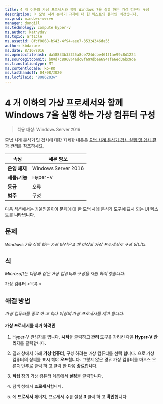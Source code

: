 ```yaml
---
title: 4 개 이하의 가상 프로세서와 함께 Windows 7을 실행 하는 가상 컴퓨터 구성
description: 이 모범 사례 분석기 규칙에 대 한 텍스트의 온라인 버전입니다.
ms.prod: windows-server
manager: dongill
ms.technology: compute-hyper-v
ms.author: kathydav
ms.topic: article
ms.assetid: 8fcf0868-b543-4f94-aee7-35324346da55
author: kbdazure
ms.date: 8/16/2016
ms.openlocfilehash: da58833b33f25a8ce724dcbe46161ae99c8d1224
ms.sourcegitcommit: b00d7c8968c4adc8f699dbee694afe6ed36bc9de
ms.translationtype: MT
ms.contentlocale: ko-KR
ms.lasthandoff: 04/08/2020
ms.locfileid: "80862036"
---
```

# <a name="configure-virtual-machines-running-windows-7-with-no-more-than-4-virtual-processors"></a>4 개 이하의 가상 프로세서와 함께 Windows 7을 실행 하는 가상 컴퓨터 구성

>적용 대상: Windows Server 2016

모범 사례 분석기 및 검사에 대한 자세한 내용은 [모범 사례 분석기 검사 실행 및 검사 결과 관리](https://go.microsoft.com/fwlink/p/?LinkID=223177)를 참조하세요.  
  
|속성|세부 정보|  
|-|-|  
|**운영 체제**|Windows Server 2016|  
|**제품/기능**|Hyper-V|  
|**등급**|오류|  
|**범주**|구성|  
  
다음 섹션에서는 기울임꼴이이 문제에 대 한 모범 사례 분석기 도구에 표시 되는 UI 텍스트를 나타냅니다.  
  
## <a name="issue"></a>**문제**  
*Windows 7을 실행 하는 가상 머신은 4 개 이상의 가상 프로세서로 구성 됩니다.*  
  
## <a name="impact"></a>**식**  
*Microsoft는 다음과 같은 가상 컴퓨터의 구성을 지원 하지 않습니다.*  
  
가상 컴퓨터 \<목록 >  
  
## <a name="resolution"></a>**해결 방법**  
*가상 컴퓨터를 종료 하 고 하나 이상의 가상 프로세서를 제거 합니다.*  
  
#### <a name="to-remove-virtual-processors"></a>가상 프로세서를 제거 하려면  
  
1.  Hyper-V 관리자를 엽니다. **시작**을 클릭하고 **관리 도구**를 가리킨 다음 **Hyper-V 관리자**를 클릭합니다.  
  
2.  결과 창에서 아래 **가상 컴퓨터**, 구성 하려는 가상 컴퓨터를 선택 합니다. 으로 가상 컴퓨터의 상태를 표시 해야 **오프**합니다. 그렇지 않은 경우 가상 컴퓨터를 마우스 오른쪽 단추로 클릭 하 고 클릭 한 다음 **종료**합니다.  
  
3.  **작업** 창의 가상 컴퓨터 이름에서 **설정**을 클릭합니다.  
  
4.  탐색 창에서 **프로세서**합니다.  
  
5.  에 **프로세서** 페이지, 프로세서 수를 설정 **3** 클릭 하 고 **확인**합니다.  
  


